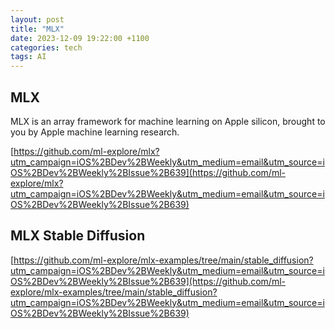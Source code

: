 ```yaml
---
layout: post
title: "MLX"
date: 2023-12-09 19:22:00 +1100
categories: tech
tags: AI
---
```


## MLX
MLX is an array framework for machine learning on Apple silicon, brought to you by Apple machine learning research.

[https://github.com/ml-explore/mlx?utm_campaign=iOS%2BDev%2BWeekly&utm_medium=email&utm_source=iOS%2BDev%2BWeekly%2BIssue%2B639](https://github.com/ml-explore/mlx?utm_campaign=iOS%2BDev%2BWeekly&utm_medium=email&utm_source=iOS%2BDev%2BWeekly%2BIssue%2B639)

## MLX Stable Diffusion
[https://github.com/ml-explore/mlx-examples/tree/main/stable_diffusion?utm_campaign=iOS%2BDev%2BWeekly&utm_medium=email&utm_source=iOS%2BDev%2BWeekly%2BIssue%2B639](https://github.com/ml-explore/mlx-examples/tree/main/stable_diffusion?utm_campaign=iOS%2BDev%2BWeekly&utm_medium=email&utm_source=iOS%2BDev%2BWeekly%2BIssue%2B639)